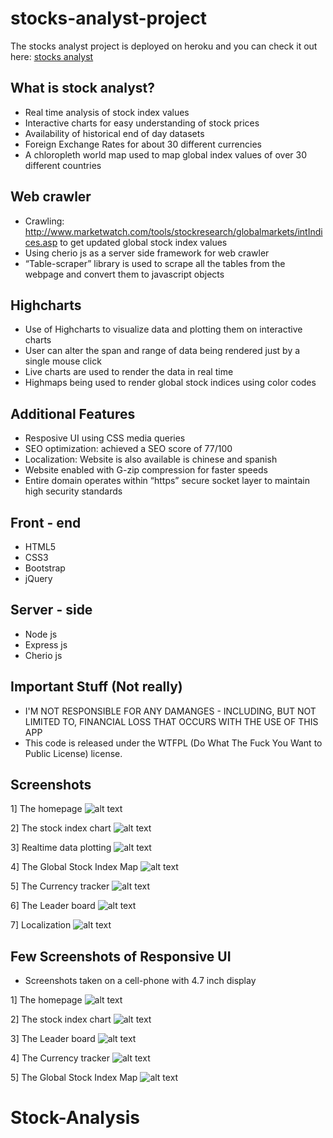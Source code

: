 # stocks-analyst-project
The stocks analyst project is deployed on heroku and you can check it out here: [stocks analyst](https://stocks-analyst.herokuapp.com/)

## What is stock analyst?
* Real time analysis of stock index values
* Interactive charts for easy understanding of stock prices
* Availability of historical end of day datasets
* Foreign Exchange Rates for about 30 different currencies
* A chloropleth world map used to map global index values of over 30 different countries

## Web crawler
* Crawling: http://www.marketwatch.com/tools/stockresearch/globalmarkets/intIndices.asp to get updated global stock index values
* Using cherio js as a server side framework for web crawler
* “Table-scraper” library is used to scrape all the tables from the webpage and convert them to javascript objects

## Highcharts
* Use of Highcharts to visualize data and plotting them on interactive charts
* User can alter the span and range of data being rendered just by a single mouse click
* Live charts are used to render the data in real time
* Highmaps being used to render global stock indices using color codes

## Additional Features
* Resposive UI using CSS media queries
* SEO optimization: achieved a SEO score of 77/100
* Localization: Website is also available is chinese and spanish
* Website enabled with G-zip compression for faster speeds
* Entire domain operates within “https” secure socket layer to maintain high security standards

## Front - end
* HTML5
* CSS3
* Bootstrap
* jQuery

## Server - side
* Node js
* Express js
* Cherio js

## Important Stuff (Not really)
* I'M NOT RESPONSIBLE FOR ANY DAMANGES - INCLUDING, BUT NOT LIMITED TO, FINANCIAL LOSS THAT OCCURS WITH THE USE OF THIS APP
* This code is released under the WTFPL (Do What The Fuck You Want to Public License) license.

## Screenshots
1] The homepage
![alt text](https://github.com/nimish2092/stocks-analyst-project/blob/master/screenshots/homepage.png "Homepage")

2] The stock index chart
![alt text](https://github.com/nimish2092/stocks-analyst-project/blob/master/screenshots/search.png "Search page")

3] Realtime data plotting
![alt text](https://github.com/nimish2092/stocks-analyst-project/blob/master/screenshots/live.png "Live page")

4] The Global Stock Index Map
![alt text](https://github.com/nimish2092/stocks-analyst-project/blob/master/screenshots/map.png "Map page")

5] The Currency tracker
![alt text](https://github.com/nimish2092/stocks-analyst-project/blob/master/screenshots/currency.png "Currency page")

6] The Leader board
![alt text](https://github.com/nimish2092/stocks-analyst-project/blob/master/screenshots/leaderboard.png "Leaderboard page")

7] Localization
![alt text](https://github.com/nimish2092/stocks-analyst-project/blob/master/screenshots/localization.png "Localization")

## Few Screenshots of Responsive UI
* Screenshots taken on a cell-phone with 4.7 inch display

1] The homepage
![alt text](https://github.com/nimish2092/stocks-analyst-project/blob/master/screenshots/responsive/Screenshot_2016-12-11-02-29-42.png "Homepage")

2] The stock index chart
![alt text](https://github.com/nimish2092/stocks-analyst-project/blob/master/screenshots/responsive/Screenshot_2016-12-11-02-30-10.png "Search page")

3] The Leader board
![alt text](https://github.com/nimish2092/stocks-analyst-project/blob/master/screenshots/responsive/Screenshot_2016-12-11-02-30-18.png "Leaderboard page")

4] The Currency tracker
![alt text](https://github.com/nimish2092/stocks-analyst-project/blob/master/screenshots/responsive/Screenshot_2016-12-11-02-30-24.png "Currency page")

5] The Global Stock Index Map
![alt text](https://github.com/nimish2092/stocks-analyst-project/blob/master/screenshots/responsive/Screenshot_2016-12-11-02-30-44.png "Map page")


# Stock-Analysis
